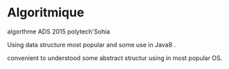 # Algoritmique
algorthme ADS 2015 polytech'Sohia

Using data structure most popular and some use in Java8 .

convenient to understood some abstract structur using in most popular OS.
